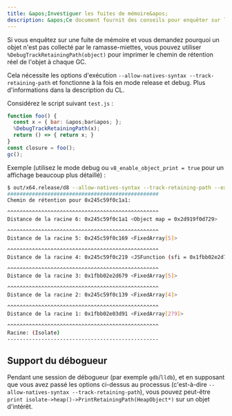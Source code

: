 ```yaml
---
title: &apos;Investiguer les fuites de mémoire&apos;
description: &apos;Ce document fournit des conseils pour enquêter sur les fuites de mémoire dans V8.&apos;
---
```

Si vous enquêtez sur une fuite de mémoire et vous demandez pourquoi un objet n'est pas collecté par le ramasse-miettes, vous pouvez utiliser `%DebugTrackRetainingPath(object)` pour imprimer le chemin de rétention réel de l'objet à chaque GC.

Cela nécessite les options d'exécution `--allow-natives-syntax --track-retaining-path` et fonctionne à la fois en mode release et debug. Plus d'informations dans la description du CL.

Considérez le script suivant `test.js` :

```js
function foo() {
  const x = { bar: &apos;bar&apos; };
  %DebugTrackRetainingPath(x);
  return () => { return x; }
}
const closure = foo();
gc();
```

Exemple (utilisez le mode debug ou `v8_enable_object_print = true` pour un affichage beaucoup plus détaillé) :

```bash
$ out/x64.release/d8 --allow-natives-syntax --track-retaining-path --expose-gc test.js
#################################################
Chemin de rétention pour 0x245c59f0c1a1:

^^^^^^^^^^^^^^^^^^^^^^^^^^^^^^^^^^^^^^^^^^^^^^^^^
Distance de la racine 6: 0x245c59f0c1a1 <Object map = 0x2d919f0d729>

^^^^^^^^^^^^^^^^^^^^^^^^^^^^^^^^^^^^^^^^^^^^^^^^^
Distance de la racine 5: 0x245c59f0c169 <FixedArray[5]>

^^^^^^^^^^^^^^^^^^^^^^^^^^^^^^^^^^^^^^^^^^^^^^^^^
Distance de la racine 4: 0x245c59f0c219 <JSFunction (sfi = 0x1fbb02e2d7f1)>

^^^^^^^^^^^^^^^^^^^^^^^^^^^^^^^^^^^^^^^^^^^^^^^^^
Distance de la racine 3: 0x1fbb02e2d679 <FixedArray[5]>

^^^^^^^^^^^^^^^^^^^^^^^^^^^^^^^^^^^^^^^^^^^^^^^^^
Distance de la racine 2: 0x245c59f0c139 <FixedArray[4]>

^^^^^^^^^^^^^^^^^^^^^^^^^^^^^^^^^^^^^^^^^^^^^^^^^
Distance de la racine 1: 0x1fbb02e03d91 <FixedArray[279]>

^^^^^^^^^^^^^^^^^^^^^^^^^^^^^^^^^^^^^^^^^^^^^^^^^
Racine: (Isolate)
-------------------------------------------------
```

## Support du débogueur

Pendant une session de débogueur (par exemple `gdb`/`lldb`), et en supposant que vous avez passé les options ci-dessus au processus (c'est-à-dire `--allow-natives-syntax --track-retaining-path`), vous pouvez peut-être `print isolate->heap()->PrintRetainingPath(HeapObject*)` sur un objet d'intérêt.
